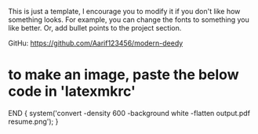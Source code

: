 This is just a template, I encourage you to modify it if you don't like how something looks. For example,  you can change the fonts to something you like better. Or, add bullet points to the project section.

GitHu: https://github.com/Aarif123456/modern-deedy

# to make an image, paste the below code in 'latexmkrc'
END { system('convert -density 600 -background white -flatten output.pdf resume.png'); }


